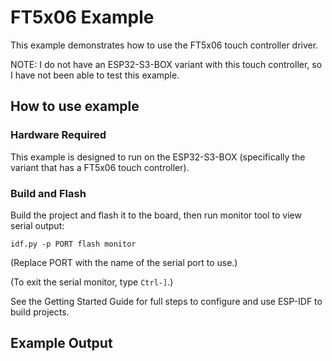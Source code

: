 # FT5x06 Example

This example demonstrates how to use the FT5x06 touch controller driver.

NOTE: I do not have an ESP32-S3-BOX variant with this touch controller, so I
have not been able to test this example.

## How to use example

### Hardware Required

This example is designed to run on the ESP32-S3-BOX (specifically the variant
that has a FT5x06 touch controller).

### Build and Flash

Build the project and flash it to the board, then run monitor tool to view serial output:

```
idf.py -p PORT flash monitor
```

(Replace PORT with the name of the serial port to use.)

(To exit the serial monitor, type ``Ctrl-]``.)

See the Getting Started Guide for full steps to configure and use ESP-IDF to build projects.

## Example Output
